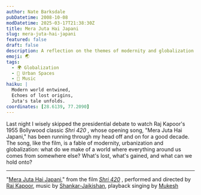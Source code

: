 ```yaml
---
author: Nate Barksdale
pubDatetime: 2008-10-08
modDatetime: 2025-03-17T21:38:30Z
title: Mera Juta Hai Japani
slug: mera-juta-hai-japani
featured: false
draft: false
description: A reflection on the themes of modernity and globalization in Raj Kapoor's classic film _Shri 420_ and its iconic song "Mera Juta Hai Japani."
emoji: 🌏
tags:
  - 🌍 Globalization
  - 🌆 Urban Spaces
  - 🎵 Music
haiku: |
  Modern world entwined,  
  Echoes of lost origins,  
  Juta's tale unfolds.
coordinates: [28.6139, 77.2090]
---
```


Last night I wisely skipped the presidential debate to watch Raj Kapoor's 1955 Bollywood classic _Shri 420_ , whose opening song, "Mera Juta Hai Japani," has been running through my head off and on for a good decade. The song, like the film, is a fable of modernity, urbanization and globalization: what do we make of a world where everything around us comes from somewhere else? What's lost, what's gained, and what can we hold onto?

---

"[Mera Juta Hai Japani](http://www.youtube.com/watch?v=kAGj6YmYLOk&eurl=http://video.google.com/videosearch?q=shree+420&ie=UTF-8&oe=utf-8&rls=org.mozilla:en-US:official&clien;)," from the film _[Shri 420](http://en.wikipedia.org/wiki/Shri_420)_ , performed and directed by [Raj Kapoor](http://en.wikipedia.org/wiki/Raj_Kapoor), music by [Shankar-Jaikishan](http://en.wikipedia.org/wiki/Shankar-Jaikishan), playback singing by [Mukesh](http://en.wikipedia.org/wiki/Mukesh)
